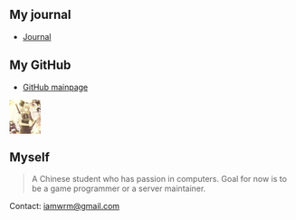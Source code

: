 ## My journal
* [Journal](/docs/journal.md)


## My GitHub
* [GitHub mainpage](https://github.com/iamwrm)
 <img src="https://raw.githubusercontent.com/iamwrm/image_disk/master/avator.jpg" style="zoom:10%" alt="图片名称" align=center />



## Myself
> A Chinese student who has passion in computers. Goal for now is to be a game programmer or a server maintainer.

Contact: iamwrm@gmail.com



